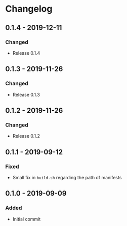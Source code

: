 # Changelog

## 0.1.4 - 2019-12-11
### Changed
- Release 0.1.4

## 0.1.3 - 2019-11-26
### Changed
- Release 0.1.3

## 0.1.2 - 2019-11-26
### Changed
- Release 0.1.2

## 0.1.1 - 2019-09-12
### Fixed
- Small fix in `build.sh` regarding the path of manifests

## 0.1.0 - 2019-09-09
### Added
- Initial commit